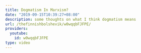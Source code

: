 ```yaml
---
title: Dogmatism In Marxism?
date: "2019-09-15T10:39:27+08:00"
description: some thoughts on what I think dogmatism means
url: /thefinnishbolshevik/w0wqqbFJFPE/
providers:
  youtube:
    id: w0wqqbFJFPE
type: video
---
```

